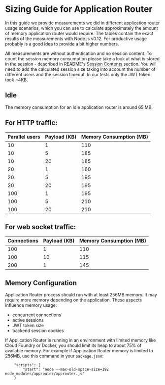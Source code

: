 Sizing Guide for Application Router
===================================

In this guide we provide measurements we did in different application router usage scenarios, which you can use to calculate approximately the amount of memory application router would require. The tables contain the exact results of the measurements with Node.js v0.12. For productive usage probably is a good idea to provide a bit higher numbers.

All measurements are without authentication and no session content. To count the session memory consumption please take a look at what is stored in the session - described in README's [Session Contents](README.md#session-contents) section. You will need to add the calculated session size taking into account the number of different users and the session timeout. In our tests only the JWT token took ~4KB.


## Idle
The memory consumption for an idle application router is around 65 MB.

## For HTTP traffic:

Parallel users | Payload (KB) | Memory Consumption (MB)
----------- | --------| -----------------------
10  | 1 | 110
10  | 5 | 185
10  | 20 | 185
20  | 1 | 160
20  | 5 | 195
20  | 20 | 195
100 | 1 | 195
100 | 5 | 210
100 | 20 | 210

## For web socket traffic:

Connections | Payload (KB) | Memory Consumption (MB)
----------- | --------| -----------------------
100 | 1 | 110
100 | 10 | 115
200 | 1 | 145

## Memory Configuration

Application Router process should run with at least 256MB memory. It may require more memory depending on the application.
These aspects influence memory usage:
- concurrent connections
- active sessions
- JWT token size
- backend session cookies

If Application Router is running in an environment with limited memory like Cloud Foundry or Docker, you should limit its heap to about 75% of available memory.
For example if Application Router memory is limited to 256MB, use this command in your `package.json`:
```
    "scripts": {
        "start": "node --max-old-space-size=192 node_modules/approuter/approuter.js"
    }
```

